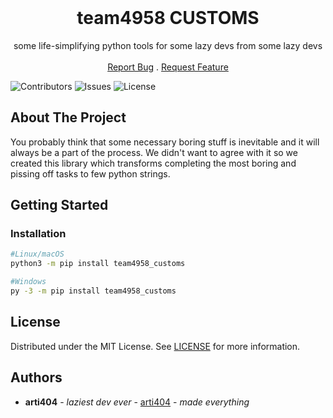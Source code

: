 <br/>
<p align="center">
  <h1 align="center">team4958 CUSTOMS</h1>

  <p align="center">
    some life-simplifying python tools for some lazy devs from some lazy devs
    <br/>
    <br/>
    <a href="https://github.com/4958dev/team4958_customs/issues">Report Bug</a>
    .
    <a href="https://github.com/4958dev/team4958_customs/issues">Request Feature</a>
  </p>
</p>

![Contributors](https://img.shields.io/github/contributors/4958dev/team4958_customs?color=dark-green) ![Issues](https://img.shields.io/github/issues/4958dev/team4958_customs) ![License](https://img.shields.io/github/license/4958dev/team4958_customs) 

## About The Project

You probably think that some necessary boring stuff is inevitable and it will always be a part of the process.
We didn't want to agree with it so we created this library which transforms completing the most boring and pissing off tasks to few python strings.

## Getting Started


### Installation

```sh
#Linux/macOS
python3 -m pip install team4958_customs

#Windows
py -3 -m pip install team4958_customs
```

## License

Distributed under the MIT License. See [LICENSE](https://github.com/4958dev/team4958_customs/blob/main/LICENSE.md) for more information.

## Authors

* **arti404** - *laziest dev ever* - [arti404](https://github.com/arti404) - *made everything*
